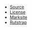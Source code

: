 -   [Source](https://github.com/pljns/Rutgers-University-Notes)
-   [License](?page=%2FNotes%2FLICENSE.md)
-   [Marksite](https://github.com/pljns/Marksite)
-   [Rutstrap](http://pljns.com/Rutstrap)